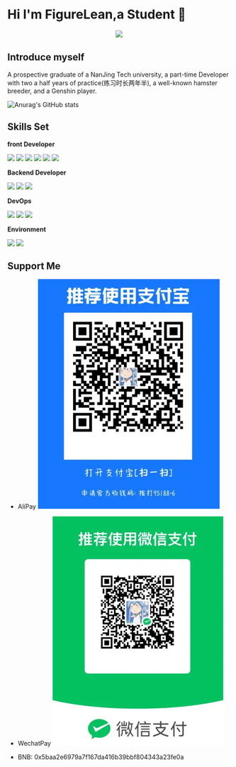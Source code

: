 # Hi I'm FigureLean,a Student  👋

<p align="center">
<img src="https://capsule-render.vercel.app/api?type=waving&color=timeGradient&height=300&&section=header&text=WELCOME&fontSize=90&fontAlign=50&fontAlignY=30&desc=I AM FIGURE&descAlign=50&descSize=30&descAlignY=60&animation=twinkling" />
</p>

## Introduce myself

A prospective graduate of a NanJing Tech university, a part-time Developer with two a half years of practice(练习时长两年半),
a well-known hamster breeder, and a Genshin player.


![Anurag's GitHub stats](https://github-readme-stats.vercel.app/api?username=FigureLean)

## Skills Set
**front Developer**

<img src="https://img.shields.io/badge/-HTML5-E34F26?style=flat-square&logo=html5&logoColor=white" /> 
<img src="https://img.shields.io/badge/-CSS3-1572B6?style=flat-square&logo=css3" /> 
<img src="https://img.shields.io/badge/-JavaScript-oringe?style=flat-square&logo=javascript" />
<img src="https://img.shields.io/badge/-Vue-green?style=flat-square&logo=Vue.js" />
<img src="https://img.shields.io/badge/-Dart-blue?style=flat-square&logo=Dart"/>
<img src="https://img.shields.io/badge/-Flutter-blue?style=flat-square&logo=Flutter" />


**Backend Developer**

<img src="https://img.shields.io/badge/-SpringBoot-darkgreen?style=flat-square&logo=SpringBoot"/>
<img src="https://img.shields.io/badge/-Redis-red?style=flat-square&logo=Redis"/>
<img src="https://img.shields.io/badge/-MySQL-yellow?style=flat-square&logo=MySQL"/>

**DevOps**

<img src="https://img.shields.io/badge/-Git-orange?style=flat-square&logo=Git"/>
<img src="https://img.shields.io/badge/-Docker-lightblue?style=flat-square&logo=Docker"/>
<img src="https://img.shields.io/badge/-Ubuntu-orange?style=flat-square&logo=Ubuntu"/>


**Environment**

<img src="https://img.shields.io/badge/-windows11-blue?style=flat-square&logo=windows11"/>
<img src="https://img.shields.io/badge/-Visual Studio Code-blue?style=flat-square&logo=Visual Studio Code"/>

## Support Me

- AliPay
  ![支付宝支付](image.png)

- WechatPay
  ![微信支付](image-1.png)

- BNB: 0x5baa2e6979a7f167da416b39bbf804343a23fe0a  